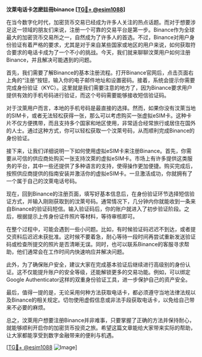 **汶萊电话卡怎麽註冊binance [[TG💪+ @esim1088](https://t.me/s/esim1088)]**

在当今数字化时代，加密货币交易已经成为许多人关注的热点话题。而对于想要涉足这一领域的朋友们来说，注册一个可靠的交易平台是第一步。Binance作为全球最大的加密货币交易所之一，自然成为了许多人的首选。不过，Binance对用户身份验证有着严格的要求，尤其是对于来自某些国家或地区的用户来说，如何获取符合要求的电话卡成为了一个不小的挑战。今天，我们就来聊聊汶萊用户如何注册Binance，并且解决可能遇到的问题。

首先，我们需要了解Binance的基本注册流程。打开Binance官网后，点击页面右上角的“注册”按钮，输入你的电子邮件地址和设置密码。接着，系统会提示你需要完成身份验证（KYC）。这里就是我们需要注意的地方了，因为Binance要求用户提供有效的手机号码进行验证，而这个号码需要能够接收短信验证码。

对于汶萊用户而言，本地的手机号码是最直接的选择。然而，如果你没有汶萊当地的SIM卡，或者无法轻松获得一张，那么可以考虑购买一张虚拟eSIM卡。这种卡片不仅方便携带，而且支持多个国家和地区使用，非常适合经常旅行或居住在国外的人士。通过这种方式，你可以轻松获取一个汶萊号码，从而顺利完成Binance的身份验证。

接下来，让我们详细说明一下如何使用虚拟eSIM卡来注册Binance。首先，你需要从可信的供应商处购买一张支持汶萊的虚拟eSIM卡。市场上有许多提供这类服务的平台，其中一些还提供了多种语言的支持，使得操作更加便捷。购买完成后，按照供应商提供的指南安装并激活你的虚拟eSIM卡。一旦激活成功，你就拥有了一个属于自己的汶萊电话号码。

现在，回到Binance的注册页面，填写好基本信息后，在身份验证环节选择短信验证方式，并输入刚刚获取到的汶萊号码。通常情况下，几分钟内你就能收到一条来自Binance的验证码短信。输入验证码后，你的账户就进入了初步验证阶段。之后，根据提示上传身份证件照片等材料，等待审核即可。

在整个过程中，可能会遇到一些小问题。比如，有时候验证码迟迟不到达，或者提交资料后迟迟未获批准。这时候不要着急，耐心等待一段时间再尝试重新发送验证码或检查所提交的照片是否清晰无误。同时，也可以联系Binance的客服寻求帮助，他们通常会在工作时间内快速响应并解决问题。

此外，为了确保账户安全，建议大家在完成基本验证后继续进行高级别的身份认证。这不仅能提升账户的安全等级，还能解锁更多的交易功能。例如，可以绑定Google Authenticator这样的双重身份验证工具，进一步保护自己的资产安全。

最后，值得一提的是，无论采用何种方法获取电话卡，都必须遵守当地法律法规以及Binance的相关规定。切勿使用虚假信息或非法手段获取电话卡，以免给自己带来不必要的麻烦。

总之，汶萊用户想要注册Binance并非难事，只要掌握了正确的方法并保持耐心，就能够顺利开启你的加密货币投资之旅。希望这篇文章能给大家带来实际的帮助，让大家都能享受到数字金融带来的便利与机遇。

[[TG💪+ @esim1088](https://t.me/s/esim1088) ![Image](https://i.postimg.cc/4NQfJmqS/Snipaste-2025-05-13-00-14-12.png)]